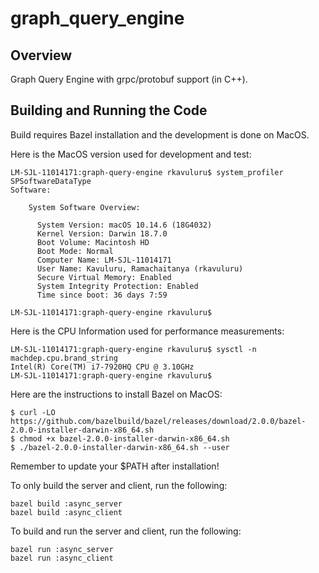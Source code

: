 # graph_query_engine

## Overview
Graph Query Engine with grpc/protobuf support (in C++).

## Building and Running the Code

Build requires Bazel installation and the development is done on MacOS.

Here is the MacOS version used for development and test:
```
LM-SJL-11014171:graph-query-engine rkavuluru$ system_profiler SPSoftwareDataType
Software:

    System Software Overview:

      System Version: macOS 10.14.6 (18G4032)
      Kernel Version: Darwin 18.7.0
      Boot Volume: Macintosh HD
      Boot Mode: Normal
      Computer Name: LM-SJL-11014171
      User Name: Kavuluru, Ramachaitanya (rkavuluru)
      Secure Virtual Memory: Enabled
      System Integrity Protection: Enabled
      Time since boot: 36 days 7:59

LM-SJL-11014171:graph-query-engine rkavuluru$ 
```
Here is the CPU Information used for performance measurements:
```
LM-SJL-11014171:graph-query-engine rkavuluru$ sysctl -n machdep.cpu.brand_string
Intel(R) Core(TM) i7-7920HQ CPU @ 3.10GHz
LM-SJL-11014171:graph-query-engine rkavuluru$ 
```
Here are the instructions to install Bazel on MacOS:
```
$ curl -LO https://github.com/bazelbuild/bazel/releases/download/2.0.0/bazel-2.0.0-installer-darwin-x86_64.sh
$ chmod +x bazel-2.0.0-installer-darwin-x86_64.sh
$ ./bazel-2.0.0-installer-darwin-x86_64.sh --user
```
Remember to update your $PATH after installation!

To only build the server and client, run the following:
```
bazel build :async_server
bazel build :async_client
```

To build and run the server and client, run the following:
```
bazel run :async_server
bazel run :async_client
```
